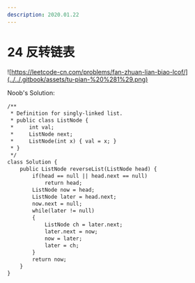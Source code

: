 ```yaml
---
description: 2020.01.22
---
```


# 24 反转链表

![https://leetcode-cn.com/problems/fan-zhuan-lian-biao-lcof/](../../.gitbook/assets/tu-pian-%20%281%29.png)



Noob's Solution:

```text
/**
 * Definition for singly-linked list.
 * public class ListNode {
 *     int val;
 *     ListNode next;
 *     ListNode(int x) { val = x; }
 * }
 */
class Solution {
    public ListNode reverseList(ListNode head) {
        if(head == null || head.next == null)
            return head;
        ListNode now = head;
        ListNode later = head.next;
        now.next = null;
        while(later != null)
        {
            ListNode ch = later.next;
            later.next = now;
            now = later;
            later = ch;
        }
        return now;
    }
}
```



